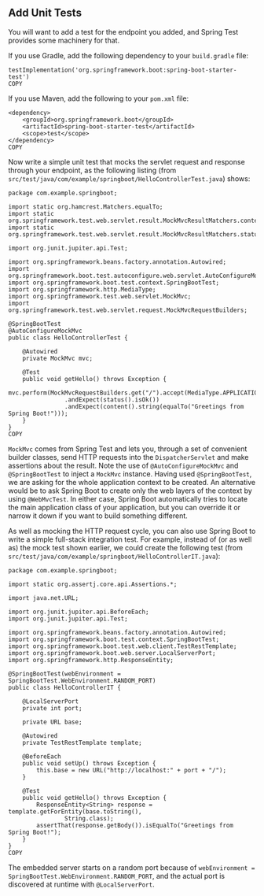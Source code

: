 
## Add Unit Tests

You will want to add a test for the endpoint you added, and Spring Test provides some machinery for that.

If you use Gradle, add the following dependency to your `build.gradle` file:


```
testImplementation('org.springframework.boot:spring-boot-starter-test')
COPY
```


If you use Maven, add the following to your `pom.xml` file:


```
<dependency>
	<groupId>org.springframework.boot</groupId>
	<artifactId>spring-boot-starter-test</artifactId>
	<scope>test</scope>
</dependency>
COPY
```


Now write a simple unit test that mocks the servlet request and response through your endpoint, as the following listing (from `src/test/java/com/example/springboot/HelloControllerTest.java`) shows:


```
package com.example.springboot;

import static org.hamcrest.Matchers.equalTo;
import static org.springframework.test.web.servlet.result.MockMvcResultMatchers.content;
import static org.springframework.test.web.servlet.result.MockMvcResultMatchers.status;

import org.junit.jupiter.api.Test;

import org.springframework.beans.factory.annotation.Autowired;
import org.springframework.boot.test.autoconfigure.web.servlet.AutoConfigureMockMvc;
import org.springframework.boot.test.context.SpringBootTest;
import org.springframework.http.MediaType;
import org.springframework.test.web.servlet.MockMvc;
import org.springframework.test.web.servlet.request.MockMvcRequestBuilders;

@SpringBootTest
@AutoConfigureMockMvc
public class HelloControllerTest {

	@Autowired
	private MockMvc mvc;

	@Test
	public void getHello() throws Exception {
		mvc.perform(MockMvcRequestBuilders.get("/").accept(MediaType.APPLICATION_JSON))
				.andExpect(status().isOk())
				.andExpect(content().string(equalTo("Greetings from Spring Boot!")));
	}
}
COPY
```


`MockMvc` comes from Spring Test and lets you, through a set of convenient builder classes, send HTTP requests into the `DispatcherServlet` and make assertions about the result. Note the use of `@AutoConfigureMockMvc` and `@SpringBootTest` to inject a `MockMvc` instance. Having used `@SpringBootTest`, we are asking for the whole application context to be created. An alternative would be to ask Spring Boot to create only the web layers of the context by using `@WebMvcTest`. In either case, Spring Boot automatically tries to locate the main application class of your application, but you can override it or narrow it down if you want to build something different.

As well as mocking the HTTP request cycle, you can also use Spring Boot to write a simple full-stack integration test. For example, instead of (or as well as) the mock test shown earlier, we could create the following test (from `src/test/java/com/example/springboot/HelloControllerIT.java`):


```
package com.example.springboot;

import static org.assertj.core.api.Assertions.*;

import java.net.URL;

import org.junit.jupiter.api.BeforeEach;
import org.junit.jupiter.api.Test;

import org.springframework.beans.factory.annotation.Autowired;
import org.springframework.boot.test.context.SpringBootTest;
import org.springframework.boot.test.web.client.TestRestTemplate;
import org.springframework.boot.web.server.LocalServerPort;
import org.springframework.http.ResponseEntity;

@SpringBootTest(webEnvironment = SpringBootTest.WebEnvironment.RANDOM_PORT)
public class HelloControllerIT {

	@LocalServerPort
	private int port;

	private URL base;

	@Autowired
	private TestRestTemplate template;

    @BeforeEach
    public void setUp() throws Exception {
        this.base = new URL("http://localhost:" + port + "/");
    }

    @Test
    public void getHello() throws Exception {
        ResponseEntity<String> response = template.getForEntity(base.toString(),
                String.class);
        assertThat(response.getBody()).isEqualTo("Greetings from Spring Boot!");
    }
}
COPY
```


The embedded server starts on a random port because of `webEnvironment = SpringBootTest.WebEnvironment.RANDOM_PORT`, and the actual port is discovered at runtime with `@LocalServerPort`.
